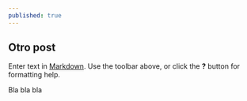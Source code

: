 ```yaml
---
published: true
---
```

## Otro post

Enter text in [Markdown](http://daringfireball.net/projects/markdown/). Use the toolbar above, or click the **?** button for formatting help.

Bla bla bla
